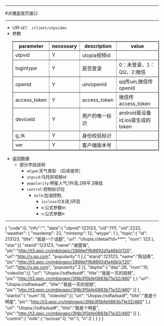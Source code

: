 ***
#点播底层页接口
***
* URI `GET	/client/utpvideo`
* 参数
	<table border="1">
	<tr>
		<th>parameter</th><th>necessary</th><th>description</th><th>value</th>
	</tr>
    <tr>
    	<td>utpvid</td><td>Y</td><td>utopia视频id</td><td></td>
    </tr>
	<tr>
    	<td>logintype</td><td>Y</td><td>是否登录</td><td>0：未登录，1：QQ，2:微信</td>
    </tr>
	<tr>
    	<td>openid</td><td>Y</td><td>uin/openid</td><td>qq传uin,微信传openid</td>
    </tr>
	<tr>
    	<td>access_token</td><td>Y</td><td>access_token</td><td>微信传access_token</td>
    </tr>
	<tr>
    	<td>deviceid</td><td>Y</td><td>用户的唯一标识</td><td>android是设备id,ios是生成的token</td>
    </tr>
	<tr>
    	<td>g_tk</td><td>Y</td><td>身份校验标识</td><td></td>
    </tr>
	<tr>
    	<td>ver</td><td>Y</td><td>客户端版本号</td><td></td>
    </tr>
	</table>
* 返回数据
	* 部分字段说明
		* `wtype`:天气类型 （后续提供）
		* `utpvid`:乌托邦视频id
		* `popularity`:明星人气,1升高,2持平,3降低
		* `control`:控制标识位
			* `milk`:加油控制,
				* `isclose`:0关闭,1开启
				* `m`:公式参数m
				* `n`:公式参数n
***
{
    "code":0,
    "info":"",
    "data":{
	"utpvid":123123,
	"cid":1111,
	"vid":2222,
	"weather": {
	    "maxtemp": 22,
	    "mintemp": 12,
	    "wtype": 1
	},
	"topic":{
	    "id": 213123,
	    "title": "我是一个话题",
	    "url": "Utopia://detail?id=***",
	    "num": 123
	},
	"star":[{
	    "starid":123123,
	    "name":"谢霆锋",
	    "pic":"http://t3.qpic.cn/mblogpic/2866ef1fb8692d1a46b0/120",
	    "url":"http://v.qq.com",
	    "popularity":1
	},{
	    "starid":123123,
	    "name":"陈冠希",
	    "pic":"http://t3.qpic.cn/mblogpic/2866ef1fb8692d1a46b0/120",
	    "url":"http://v.qq.com",
	    "popularity":2
	}],
	"daylist":{
	    "day":28,
	    "num":10,
	    "videolist":[{
		"url": "Utopia://sdfadsadf",
		"tilte":"我是一天的视频",
		"pic":"http://t3.qpic.cn/mblogpic/3f4b3f5bfe0883b71e32/460"
	    },{
		"url": "Utopia://sdfadsadf",
		"tilte":"我是一天的视频",
		"pic":"http://t3.qpic.cn/mblogpic/3f4b3f5bfe0883b71e32/460"
	    }]
	},
	"starlist":{
	    "num":10,
	    "videolist":[{
		"url": "Utopia://sdfadsadf",
		"tilte":"我是个明星",
		"pic":"http://t3.qpic.cn/mblogpic/3f4b3f5bfe0883b71e32/460"
	    },{
		"url": "Utopia://sdfadsadf",
		"tilte":"我是个明星",
		"pic":"http://t3.qpic.cn/mblogpic/3f4b3f5bfe0883b71e32/460"
	    }]
	},
	"control":{
	    "milk":{
		"isclose":0,
		"m":1,
		"n":2
	    }
	}
    }
}